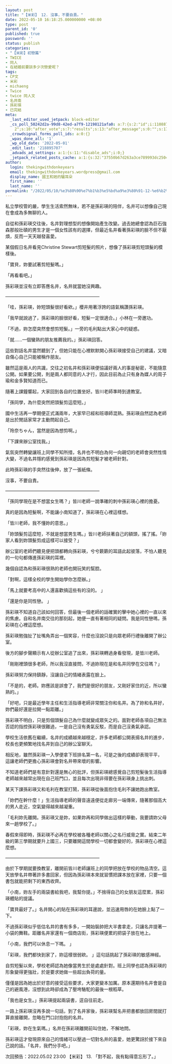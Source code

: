 ```yaml
---
layout: post
title: "【米彩】 12. 沒事，不要自責。"
date: 2022-05-10 16:18:25.000000000 +08:00
type: post
parent_id: '0'
published: true
password: ''
status: publish
categories:
- "【米彩】初戀篇"
- TWICE
- 同人
- 在結婚前要談多少次戀愛呢？
tags:
- CP文
- 米彩
- michaeng
- Twice
- twice 同人文
- 名井南
- 孫彩瑛
- 已完結
meta:
  _last_editor_used_jetpack: block-editor
  _cs_poll_50242d2a-99d8-42ed-a7f9-12198121afa0: a:7:{s:2:"id";i:11088782;s:8:"question";s:0:"";s:4:"note";s:0:"";s:8:"settings";a:10:{s:5:"title";s:20:"未命名的掌聲
    2";s:10:"after_vote";s:7:"results";s:13:"after_message";s:0:"";s:17:"randomize_answers";b:0;s:20:"restrict_vote_repeat";b:0;s:7:"captcha";b:0;s:15:"multiple_choice";b:0;s:12:"redirect_url";s:0:"";s:12:"close_status";s:4:"open";s:11:"close_after";b:0;}s:7:"answers";a:1:{i:0;a:3:{s:11:"answer_text";s:4:"clap";s:2:"id";i:50840294;s:9:"client_id";s:36:"90383636-4c92-42ed-bd46-0bcfbeb56224";}}s:11:"source_link";s:32:"http://thekingwithdonkeyears.com";s:9:"client_id";s:36:"50242d2a-99d8-42ed-a7f9-12198121afa0";}
  _crowdsignal_forms_poll_ids: a:0:{}
  _wpas_done_all: '1'
  _wp_old_date: '2022-05-01'
  _edit_last: '218895707'
  _advads_ad_settings: a:1:{s:11:"disable_ads";i:0;}
  _jetpack_related_posts_cache: a:1:{s:32:"37550b67d263a3ce789993dc25046c5f";a:2:{s:7:"expires";i:1736723345;s:7:"payload";a:6:{i:0;a:1:{s:2:"id";i:219;}i:1;a:1:{s:2:"id";i:67;}i:2;a:1:{s:2:"id";i:277;}i:3;a:1:{s:2:"id";i:3524;}i:4;a:1:{s:2:"id";i:3966;}i:5;a:1:{s:2:"id";i:269;}}}}
author:
  login: thekingwithdonkeyears
  email: thekingwithdonkeyears.wordpress@gmail.com
  display_name: 國王和她的驢耳朵
  first_name: ''
  last_name: ''
permalink: "/2022/05/10/%e3%80%90%e7%b1%b3%e5%bd%a9%e3%80%91-12-%e6%b2%92%e4%ba%8b%ef%bc%8c%e4%b8%8d%e8%a6%81%e8%87%aa%e8%b2%ac%e3%80%82/"
---
```


私立學校管的嚴，學生生活索然無味，若不是孫彩瑛的陪伴，名井可以想像自己現在會成為多無聊的人。

自從和孫彩瑛交往後，名井對理想型的想像開始產生改變。過去她總會認為巨石強森那般壯碩的男生才是一個女性該有的選擇，但最近名井看著孫彩瑛的臉不但不厭煩，反而一天天越發喜愛。

某個假日名井看見Christine Stewart剪短髮的照片，想像了孫彩瑛剪短頭髮的模樣後。

「寶貝，妳要試著剪短髮嗎。」

「再看看吧。」

孫彩瑛並沒有立即答應名井，名井就當她沒興趣。

—————————————————————

「哇，孫彩瑛，妳短頭髮很好看欸。」櫻井用著浮誇的語氣稱讚孫彩瑛。

「我早就說過了，孫彩瑛的臉很好看，短髮一定很適合。」小林在一旁邀功。

「不過，妳怎麼突然會想剪短髮。」一旁的毛利點出大家心中的疑惑。

「就......一個蠻熟的朋友推薦我的。」孫彩瑛回答。

這些對話名井當然聽到了，但她只能在心裡默默開心孫彩瑛接受自己的建議，又暗自傷心自己只能被稱作朋友。

雖然這是兩人的共識，交往之初名井和孫彩瑛便協議好兩人的事是秘密，不能隨意公開。如果要公開，則是兩人都同意的人才行，因此目前為止只有身為媒人的周子瑜和金多賢知道而已。

隨著上課鐘響起，大家回到各自的位置坐好。皆川老師準時到達教室。

「孫同學，為什麼突然把頭髮剪這麼短。」

國中生活再一學期便正式滿兩年，大家早已經和班導師混熟。孫彩瑛自然認為老師是出於閒話家常才主動問起自己。

「玲奈ちゃん，當然是因為想剪啊。」

「下課來辦公室找我。」

氣氛突然轉變讓班上同學不知所措，名井也不明白為何一向親切的老師會突然性情大變，不過名井隱約感覺到孫彩瑛是因為剪短髮才被老師針對。

此時孫彩瑛的手突然往後伸，放了一張紙條。

沒事，不要自責。

—————————————————————

「孫同學現在是不想當女生嗎？」皆川老師一說準確的刺中孫彩瑛心裡的擔憂。

真的是因為短髮啊，不能讓小南知道了，孫彩瑛在心裡這樣想。

「皆川老師，我不懂妳的意思。」

「妳頭髮剪這麼短，不就是想當男生嗎。」皆川老師扶著自己的額頭，搖了搖。「妳家人看到妳頭髮剪成這樣可以接受？」

辦公室的老師們聽見便把頭都轉向孫彩瑛，兮兮簌簌的耳語此起彼落，不怕人聽見的一句句都傳進孫彩瑛的耳裡。

幾個自認為和孫彩瑛很熟的老師也開玩笑的幫腔。

「對啊，這樣全校的學生開始學你怎麼辦。」

「馬上就要考高中的人還喜歡搞這些有的沒的。 」

「還是你是同性戀。 」

孫彩瑛不知道自己該如何回答，但最後一個老師的話確實的擊中她心裡的一直以來的焦慮。自和名井南交往的那刻起，她便一直有著相同的疑問。我是同性戀嗎，孫彩瑛在心裡這麼想。

孫彩瑛勉強扯了扯嘴角弄出一個笑容，什麼也沒說只是向眾老師行禮後離開了辦公室。

後方的腳步聲顯示有人從辦公室追了出來，孫彩瑛轉過身看發現，是皆川老師。

「剛剛裡頭很多老師，所以我沒直接問，不過妳現在是和名井同學在交往嗎？」

孫彩瑛努力保持鎮靜，沒讓自己的情緒表露在臉上。

「不是的，老師。妳應該是誤會了，我們是很好的朋友，又剛好家住的近，所以蠻熟的。」

「好吧，只是最近學年主任和生活指導老師非常關注你和名井。為了妳和名井好，妳們最好還是拉開一點距離。」

孫彩瑛不明白，只是剪個頭髮自己為什麼就變成眾矢之的。面對老師各項自己無法否認的指控孫彩瑛很難過，一是自己沒有勇氣反駁，而是自己沒勇氣承認。

學校生活依舊在繼續，名井的成績越來越穩定，許多老師都公開表揚名井的進步，校長也更頻繁地找名井到自己的辦公室聊天。

相反地，雖然孫彩瑛一入學便拿下班排名第一名，可是之後的成績卻表現平平， 這讓老師們更擔心孫彩瑛會對名井帶來壞的影響。

不知道老師們是有意針對還是無心的批評，但孫彩瑛總感覺自己剪短髮後生活指導老師越來越常出現在自己班門口，並且每次出現非得要在孫彩瑛身上挑出刺。

某天下課孫彩瑛又和毛利在教室打鬧，孫彩瑛從後面抱住毛利不讓她跑出教室。

「妳們在幹什麼！」生活指導老師的聲音遠遠便從走廊另一端傳來，隨著那個高大的男人走近，空氣變得越來越凝重。

「毛利妳先離開。孫彩瑛又是妳，如果妳再和同學做出這樣的舉動，我要請妳父母來一趟學校了。」

春假來得即時，孫彩瑛不必再在學校被各種老師以關心之名行威脅之實。結束二年級的第三學期就要升上國三，只要離開這間學校一切都會變好的，孫彩瑛在心裡這麼想。

—————————————————————

由於下學期就要換教室，離開前皆川老師讓班上的同學把放在學校的物品清空。這天放學名井帶著許多書回家，但因為孫彩瑛本來就習慣把課本放在家裡，只要一個書包就能把剩下的東西收齊。

「小南，妳左手的兩袋書給我吧，我幫你提。」不捨得自己的女朋友這麼累，孫彩瑛體貼的提議。

「寶貝最好了。」名井開心的貼在孫彩瑛的耳邊說，並迅速用唇的在她臉上點了一下。

不過孫彩瑛似乎低估名井的書有多多，一開始裝帥把大半書拿走，只讓名井提著一小袋的舞鞋。距離名井家還有一個商店街，孫彩瑛便累的把袋子放在地上。

「小南，我們可以休息一下嗎。 」

「彩瑛，我們都快到家了，妳這樣很弱欸。 」這句話挑起了孫彩瑛的敏感神經。

自剪短髮以來，學校老師認為她像當男生於是處處針對。班上同學也認為孫彩瑛的形象變得更強壯，於是要求她做一些超出負荷的量。

僅僅是因為她出於好意的接受這些要求，大家更變本加厲。原本還期待名井會是自己的避風港，沒想到此時卻成為了壓垮駱駝的最後一根稻草。

「我也是女生。」孫彩瑛提起兩袋書，逕自往前走。

一路上孫彩瑛沒再多說一句話，到了名井家後，孫彩瑛幫名井把書都放回房間就打算直接離開，忽略在門口討抱抱的名井。

「彩瑛，妳在生氣嗎。」名井在孫彩瑛離開前叫住她，不解地問。

孫彩瑛這才發現原來自己的情緒可以壓過一切對名井的喜愛，她更驚訝於接下來自己說的話。「名井，我們分手吧。」

次回預告：2022.05.02 23:00 【米彩】 13. 「對不起，我有點得意忘形了。」
